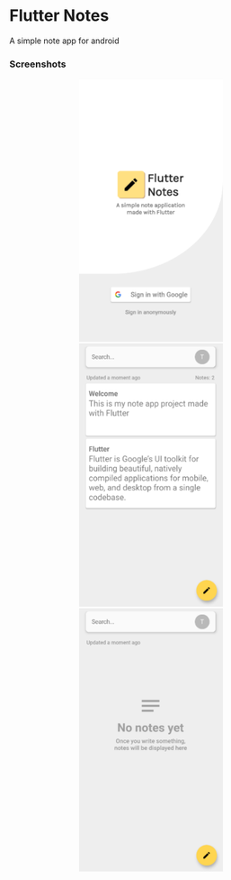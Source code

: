 # Flutter Notes

A simple note app for android

### Screenshots
<p align="center">
<img src="https://github.com/tommaso-sebastianelli/fl-notes/blob/main/screenshots/screen_01.png" width="256">

<img src="https://github.com/tommaso-sebastianelli/fl-notes/blob/main/screenshots/screen_02.png" width="256">
    
<img src="https://github.com/tommaso-sebastianelli/fl-notes/blob/main/screenshots/screen_04.png" width="256">
    
</p>
